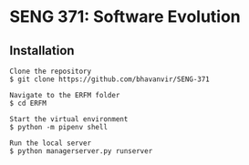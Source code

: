 # SENG 371: Software Evolution

## Installation 
```
Clone the repository 
$ git clone https://github.com/bhavanvir/SENG-371

Navigate to the ERFM folder
$ cd ERFM

Start the virtual environment
$ python -m pipenv shell

Run the local server
$ python managerserver.py runserver
```
